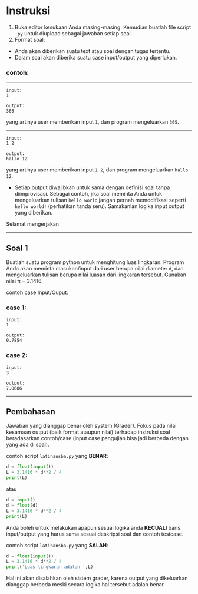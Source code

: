 # Instruksi
1. Buka editor kesukaan Anda masing-masing. Kemudian buatlah file script `.py` untuk diupload sebagai jawaban setiap soal.
2. Format soal:
  * Anda akan diberikan suatu text atau soal dengan tugas tertentu.
  * Dalam soal akan diberika suatu case input/output yang diperlukan.

### contoh: 
---    
    input:    
    1

    output:    
    365
yang artinya user memberikan input `1`, dan program mengeluarkan `365`.

---
    input:    
    1 2

    output:    
    hallo 12
  yang artinya user memberikan input `1 2`, dan program mengeluarkan `hallo 12`.

  * Setiap output diwajibkan untuk sama dengan definisi soal tanpa diimprovisasi. Sebagai contoh, jika soal meminta Anda untuk mengeluarkan tulisan `hello world` jangan pernah memodifikasi seperti `hello world!` (perhatikan tanda seru). Samakanlan logika input output yang diberikan.

Selamat mengerjakan

---

## Soal 1

Buatlah suatu program python untuk menghitung luas lingkaran. Program Anda akan meminta masukan/input dari user berupa nilai diameter `d`, dan mengeluarkan tulisan berupa nilai luasan dari lingkaran tersebut. Gunakan nilai π = 3.1416. 

contoh case Input/Ouput:

### case 1:
    input:
    1

    output:
    0.7854

### case 2:
    input:
    3

    output:
    7.0686
---
## Pembahasan

Jawaban yang dianggap benar oleh system (Grader). Fokus pada nilai kesamaan output (baik format ataupun nilai) terhadap instruksi soal beradasarkan contoh/case (input case pengujian bisa jadi berbeda dengan yang ada di soal).


contoh script `latihansba.py` yang **BENAR**:

```python
d = float(input())
L = 3.1416 * d**2 / 4
print(L)
```
atau 
```python
d = input()
d = float(d)
L = 3.1416 * d**2 / 4
print(L)
```

Anda boleh untuk melakukan apapun sesuai logika anda **KECUALI** baris input/output yang harus sama sesuai deskripsi soal dan contoh testcase.

contoh script `latihansba.py` yang **SALAH**:

```python
d = float(input())
L = 3.1416 * d**2 / 4
print('Luas lingkaran adalah ',L)
```

Hal ini akan disalahkan oleh sistem grader, karena output yang dikeluarkan dianggap berbeda meski secara logika hal tersebut adalah benar. 
